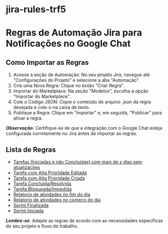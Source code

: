 # jira-rules-trf5

# Regras de Automação Jira para Notificações no Google Chat

## Como Importar as Regras
1. Acesse a seção de Automação: No seu projeto Jira, navegue até "Configurações do Projeto" e selecione a aba "Automação".
2. Crie uma Nova Regra: Clique no botão "Criar Regra".
3. Importar do Marketplace: Na seção "Modelos", escolha a opção "Importar do Marketplace".
4. Cole o Código JSON: Copie o conteúdo do arquivo .json da regra desejada e cole-o na caixa de texto.
5. Publique a Regra: Clique em "Importar" e, em seguida, "Publicar" para ativar a regra.

***Observação***: Certifique-se de que a integração com o Google Chat esteja configurada corretamente no Jira antes de importar as regras.

## Lista de Regras

+ [Tarefas (Iniciadas e não Concluidas) com mais de x dias sem atualizações]($projectRoot/tarefas-sem-atualizacao/README.md)
+ [Tarefa com Alta Prioridade Editada]($projectRoot/tarefa-alta-prioridade-editada/README.md)
+ [Tarefa com Alta Prioridade Criada]($projectRoot/tarefa-alta-prioridade-criada/README.md)
+ [Tarefa Concluída/Resolvida]($projectRoot/tarefa-concluida-resolvida/README.md)
+ [Tarefa Bloqueada/Impedida]($projectRoot/tarefa-bloqueada-impedida/README.md)
+ [Relatorio de atividades no fim do dia]($projectRoot/relatorio-fim-dia/README.md)
+ [Relatorio de atividades no começo do dia]($projectRoot/relatorio-inicio-dia/README.md)
+ [Sprint Finalizada]($projectRoot/sprint-finalizada/README.md)
+ [Sprint Iniciada]($projectRoot/sprint-iniciada/README.md)

***Lembre-se***: Adapte as regras de acordo com as necessidades específicas do seu projeto e fluxo de trabalho.